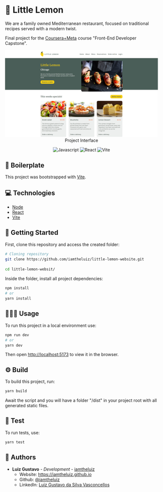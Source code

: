 # 🍋 Little Lemon

We are a family owned Mediterranean restaurant, focused on traditional recipes served with a modern twist.

Final project for the [Coursera+Meta](https://www.coursera.org/learn/meta-front-end-developer-capstone) course "Front-End Developer Capstone".

<p align="center">
  <img src=".github/home.png" alt="Project Interface" />
  <span>Project Interface</span>
</p>

<p align="center">
  <img alt="Javascript" src="https://img.shields.io/badge/-Javascript-44475a?logo=Javascript&logoColor=white" />
  <img alt="React" src="https://img.shields.io/badge/-React-44475a?logo=react&logoColor=white" />
  <img alt="Vite" src="https://img.shields.io/badge/-Vite-44475a?logo=vite&logoColor=white" />
</p>

## 📂 Boilerplate

This project was bootstrapped with [Vite](https://vitejs.dev/guide/#scaffolding-your-first-vite-project).

## 💻 Technologies

* [Node](https://nodejs.org/en/)
* [React](https://reactjs.org/)
* [Vite](https://vitejs.dev/)

## 🏃 Getting Started

First, clone this repository and access the created folder:

```bash
# Cloning repository
git clone https://github.com/iamtheluiz/little-lemon-website.git

cd little-lemon-websit/
```

Inside the folder, install all project dependencies:

```bash
npm install
# or
yarn install
```

## 👨🏽‍💻 Usage

To run this project in a local environment use:

```bash
npm run dev
# or
yarn dev
```

Then open [http://localhost:5173](http://localhost:5173) to view it in the browser.

## ⚙️ Build

To build this project, run:

```bash
yarn build
```

Await the script and you will have a folder "/dist" in your project root with all generated static files.

## 🧪 Test

To run tests, use:

```bash
yarn test
```

## 💼 Authors

* **Luiz Gustavo** - *Development* - [iamtheluiz](https://github.com/iamtheluiz)
  * Website: https://iamtheluiz.github.io
  * Github: [@iamtheluiz](https://github.com/iamtheluiz)
  * LinkedIn: [Luiz Gustavo da Silva Vasconcellos](https://www.linkedin.com/in/luiz-gustavo-da-silva-vasconcellos-05192a192?lipi=urn%3Ali%3Apage%3Ad_flagship3_profile_view_base_contact_details%3BbQkVQ3sTTv6XCn%2FiToGGcA%3D%3D)
